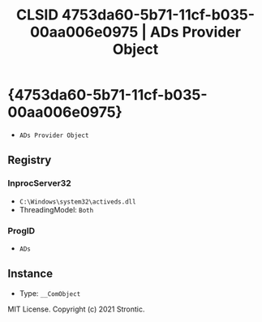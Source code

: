 ﻿---
title: "CLSID 4753da60-5b71-11cf-b035-00aa006e0975 | ADs Provider Object"
excerpt: What is COM-Object CLSID 4753da60-5b71-11cf-b035-00aa006e0975?
---

# {4753da60-5b71-11cf-b035-00aa006e0975}

* `ADs Provider Object`

## Registry


### InprocServer32

* `C:\Windows\system32\activeds.dll`
* ThreadingModel: `Both`

### ProgID

* `ADs`

## Instance

* Type: `__ComObject`

MIT License. Copyright (c) 2021 Strontic.


